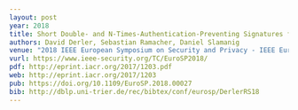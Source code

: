 ```yaml
---
layout: post
year: 2018
title: Short Double- and N-Times-Authentication-Preventing Signatures from ECDSA and More
authors: David Derler, Sebastian Ramacher, Daniel Slamanig
venue: "2018 IEEE European Symposium on Security and Privacy - IEEE EuroS&amp;P 2018"
vurl: https://www.ieee-security.org/TC/EuroSP2018/
pdf: http://eprint.iacr.org/2017/1203.pdf
web: http://eprint.iacr.org/2017/1203
pub: https://doi.org/10.1109/EuroSP.2018.00027
bib: http://dblp.uni-trier.de/rec/bibtex/conf/eurosp/DerlerRS18
---
```



